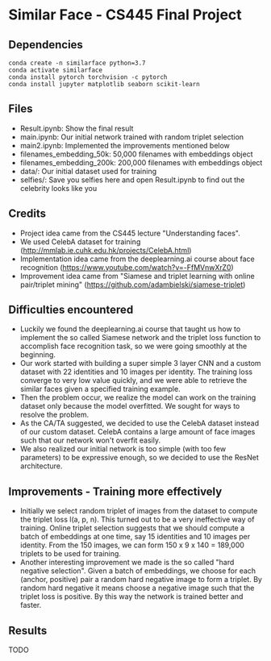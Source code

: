 # Similar Face - CS445 Final Project

## Dependencies

```
conda create -n similarface python=3.7
conda activate similarface
conda install pytorch torchvision -c pytorch
conda install jupyter matplotlib seaborn scikit-learn
```

## Files

- Result.ipynb: Show the final result
- main.ipynb: Our initial network trained with random triplet selection
- main2.ipynb: Implemented the improvements mentioned below
- filenames_embedding_50k: 50,000 filenames with embeddings object
- filenames_embedding_200k: 200,000 filenames with embeddings object
- data/: Our initial dataset used for training
- selfies/: Save you selfies here and open Result.ipynb to find out the celebrity looks like you

## Credits

- Project idea came from the CS445 lecture "Understanding faces".
- We used CelebA dataset for training (http://mmlab.ie.cuhk.edu.hk/projects/CelebA.html)
- Implementation idea came from the deeplearning.ai course about face recognition (https://www.youtube.com/watch?v=-FfMVnwXrZ0)
- Improvement idea came from "Siamese and triplet learning with online pair/triplet mining"
  (https://github.com/adambielski/siamese-triplet)

## Difficulties encountered

- Luckily we found the deeplearning.ai course that taught us how to implement the so called Siamese network and the triplet loss function to accomplish face recognition task, so we were going smoothly at the beginning.
- Our work started with building a super simple 3 layer CNN and a custom dataset with 22 identities and 10 images per identity. The training loss converge to very low value quickly, and we were able to retrieve the similar faces given a specified training example.
- Then the problem occur, we realize the model can work on the training dataset only because the model overfitted. We sought for ways to resolve the problem.
- As the CA/TA suggested, we decided to use the CelebA dataset instead of our custom dataset. CelebA contains a large amount of face images such that our network won't overfit easily.
- We also realized our initial network is too simple (with too few parameters) to be expressive enough, so we decided to use the ResNet architecture.

## Improvements - Training more effectively

- Initially we select random triplet of images from the dataset to compute the triplet loss l(a, p, n). This turned out to be a very ineffective way of training. Online triplet selection suggests that we should compute a batch of embeddings at one time, say 15 identities and 10 images per identity. From the 150 images, we can form 150 x 9 x 140 = 189,000 triplets to be used for training.
- Another interesting improvement we made is the so called "hard negative selection". Given a batch of embeddings, we choose for each (anchor, positive) pair a random hard negative image to form a triplet. By random hard negative it means choose a negative image such that the triplet loss is positive. By this way the network is trained better and faster.

## Results

TODO
